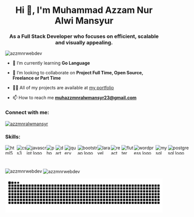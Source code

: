 <h1 align="center">Hi 👋, I'm Muhammad Azzam Nur Alwi Mansyur</h1>
<h3 align="center">As a Full Stack Developer who focuses on efficient, scalable and visually appealing.</h3>

<p align="left"> <img src="https://komarev.com/ghpvc/?username=azzmnrwebdev&label=Profile%20views&color=0e75b6&style=flat" alt="azzmnrwebdev" /> </p>

<!-- - 🔭 I’m currently working on **Jamnation Project Mobile Apps** -->

- 🌱 I’m currently learning **Go Language**

- 👯 I’m looking to collaborate on **Project Full Time, Open Source, Freelance or Part Time**

- 👨‍💻 All of my projects are available at [my portfolio](https://azzmnrdev.com/)

- 📫 How to reach me **muhazzmnralwmansyr23@gmail.com**

<!-- - ⚡ Fun fact **I learn new things to keep growing** -->

<h3 align="left">Connect with me:</h3>
<p align="left">
<a href="https://linkedin.com/in/azzmnralwmansyr" target="blank"><img align="center" src="https://raw.githubusercontent.com/rahuldkjain/github-profile-readme-generator/master/src/images/icons/Social/linked-in-alt.svg" alt="azzmnralwmansyr" height="30" width="40" /></a>
</p>

<h3 align="left">Skills:</h3>
<p align="left"> 
  <div style="display: flex; align-items: center">
    <img src="https://cdn.jsdelivr.net/gh/devicons/devicon/icons/html5/html5-original.svg" height="30" alt="html5 logo" /><img width="12" /><img src="https://cdn.jsdelivr.net/gh/devicons/devicon/icons/css3/css3-original.svg" height="30" alt="css3 logo" /><img width="12" /><img src="https://cdn.jsdelivr.net/gh/devicons/devicon/icons/javascript/javascript-original.svg" height="30" alt="javascript logo" /><img width="12" /><img src="https://cdn.jsdelivr.net/gh/devicons/devicon/icons/php/php-original.svg" height="30" alt="php logo" /><img width="12" /><img src="https://cdn.jsdelivr.net/gh/devicons/devicon/icons/dart/dart-original.svg" height="30" alt="dart logo" /><img width="12" /><img src="https://cdn.jsdelivr.net/gh/devicons/devicon/icons/jquery/jquery-original.svg" height="30" alt="jquery logo" /><img width="12" /><img src="https://cdn.jsdelivr.net/gh/devicons/devicon/icons/bootstrap/bootstrap-original.svg" height="30" alt="bootstrap logo" /><img width="12" /><img src="https://cdn.jsdelivr.net/gh/devicons/devicon/icons/laravel/laravel-original.svg" height="30" alt="laravel logo" /><img width="12" /><img src="https://cdn.jsdelivr.net/gh/devicons/devicon/icons/react/react-original.svg" height="30" alt="react logo" /><img width="12" /><img src="https://cdn.jsdelivr.net/gh/devicons/devicon/icons/flutter/flutter-original.svg" height="30" alt="flutter logo" /><img width="12" /><img src="https://cdn.jsdelivr.net/gh/devicons/devicon/icons/wordpress/wordpress-original.svg" height="30" alt="wordpress logo" /><img width="12" /><img src="https://cdn.jsdelivr.net/gh/devicons/devicon/icons/mysql/mysql-original.svg" height="30" alt="mysql logo" /><img width="12" /><img src="https://cdn.jsdelivr.net/gh/devicons/devicon/icons/postgresql/postgresql-original.svg" height="30" alt="postgresql logo" />
  </div>
</p>

<p>&nbsp;</p>

<p><img align="left" src="https://github-readme-stats.vercel.app/api/top-langs?username=azzmnrwebdev&show_icons=true&theme=dracula&locale=en&layout=compact" alt="azzmnrwebdev" /></p>

<p>&nbsp;<img align="center" src="https://github-readme-stats.vercel.app/api?username=azzmnrwebdev&show_icons=true&theme=dracula&locale=en" alt="azzmnrwebdev" /></p>

<p><img src="https://raw.githubusercontent.com/azzmnrwebdev/azzmnrwebdev/output/snake.svg" alt="Snake animation" /></p>
